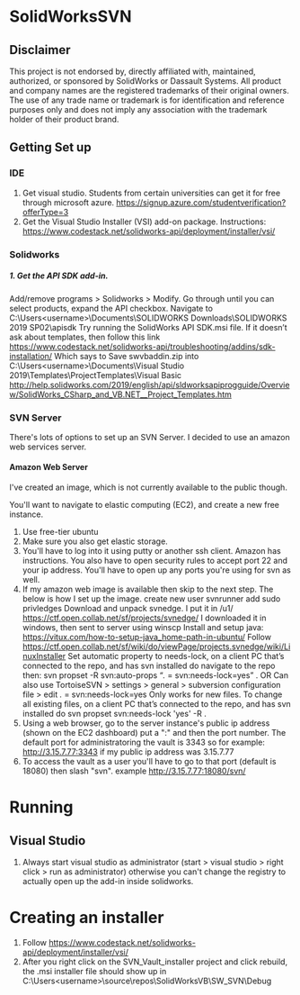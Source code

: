 # SolidWorksSVN
## Disclaimer
This project is not endorsed by, directly affiliated with, maintained, authorized, or sponsored by SolidWorks or Dassault Systems. All product and company names are the registered trademarks of their original owners. The use of any trade name or trademark is for identification and reference purposes only and does not imply any association with the trademark holder of their product brand.

## Getting Set up
### IDE
1. Get visual studio. Students from certain universities can get it for free through microsoft azure. https://signup.azure.com/studentverification?offerType=3
2. Get the Visual Studio Installer (VSI) add-on package. Instructions: https://www.codestack.net/solidworks-api/deployment/installer/vsi/

### Solidworks
##### 1. Get the API SDK add-in.
Add/remove programs > Solidworks > Modify. Go through until you can select products, expand the API checkbox.
Navigate to C:\Users\<username>\Documents\SOLIDWORKS Downloads\SOLIDWORKS 2019 SP02\apisdk
Try running the SolidWorks API SDK.msi file. If it doesn’t ask about templates, then follow this link
https://www.codestack.net/solidworks-api/troubleshooting/addins/sdk-installation/
Which says to Save swvbaddin.zip into 
C:\Users\<username>\Documents\Visual Studio 2019\Templates\ProjectTemplates\Visual Basic
http://help.solidworks.com/2019/english/api/sldworksapiprogguide/Overview/SolidWorks_CSharp_and_VB.NET__Project_Templates.htm


### SVN Server
There's lots of options to set up an SVN Server. I decided to use an amazon web services server.
#### Amazon Web Server
I've created an image, which is not currently available to the public though.

You'll want to navigate to elastic computing (EC2), and create a new free instance. 
1. Use free-tier ubuntu
2. Make sure you also get elastic storage.
3. You'll have to log into it using putty or another ssh client. Amazon has instructions. You also have to open security rules to accept port 22 and your ip address. 
You'll have to open up any ports you're using for svn as well. 
4. If my amazon web image is available then skip to the next step. The below is how I set up the image.
create new user svnrunner
add sudo privledges
Download and unpack svnedge. I put it in /u1/
https://ctf.open.collab.net/sf/projects/svnedge/
I downloaded it in windows, then sent to server using winscp 
Install and setup java: https://vitux.com/how-to-setup-java_home-path-in-ubuntu/
Follow https://ctf.open.collab.net/sf/wiki/do/viewPage/projects.svnedge/wiki/LinuxInstaller
Set automatic property to needs-lock, on a client PC that’s connected to the repo, and has svn installed do navigate to the repo then: 
svn propset -R svn:auto-props “*.* = svn:needs-lock=yes” .
OR Can also use TortoiseSVN > settings > general > subversion configuration file > edit 
*.* = svn:needs-lock=yes
Only works for new files. To change all existing files, on a client PC that’s connected to the repo, and has svn installed do 
svn propset svn:needs-lock 'yes' -R .
5. Using a web browser, go to the server instance's public ip address (shown on the EC2 dashboard) put a ":" and then the port number. 
The default port for administratoring the vault is 3343 so for example: http://3.15.7.77:3343 if my public ip address was 3.15.7.77
6. To access the vault as a user you'll have to go to that port (default is 18080) then slash "svn". example http://3.15.7.77:18080/svn/

# Running
## Visual Studio
1. Always start visual studio as administrator (start > visual studio > right click > run as administrator) otherwise you can't change the registry to actually open up 
the add-in inside solidworks. 

# Creating an installer
1. Follow https://www.codestack.net/solidworks-api/deployment/installer/vsi/
2. After you right click on the SVN_Vault_installer project and click rebuild, the .msi installer file should show up in C:\Users\<username>\source\repos\SolidWorksVB\SW_SVN\Debug
